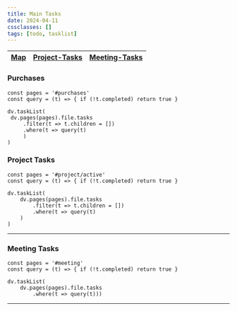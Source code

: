 ```yaml
---
title: Main Tasks
date: 2024-04-11
cssclasses: []
tags: [todo, tasklist]
---
```


[Map](Map.md)| [Project-Tasks](00-Maps&Views/Project-Tasks.md)  | [Meeting-Tasks](00-Maps&Views/Meeting-Tasks.md)
 --- | --- | ---
 
### Purchases

```dataviewjs
const pages = '#purchases'
const query = (t) => { if (!t.completed) return true }

dv.taskList(
 dv.pages(pages).file.tasks
	 .filter(t => t.children = [])
	 .where(t => query(t)
	 )
)
```

### Project Tasks

```dataviewjs
const pages = '#project/active'
const query = (t) => { if (!t.completed) return true } 

dv.taskList(
	dv.pages(pages).file.tasks
		.filter(t => t.children = [])
		.where(t => query(t)
    )
)
```

---

### Meeting Tasks
```dataviewjs
const pages = '#meeting'
const query = (t) => { if (!t.completed) return true } 

dv.taskList(
	dv.pages(pages).file.tasks
		.where(t => query(t)))
```

---



